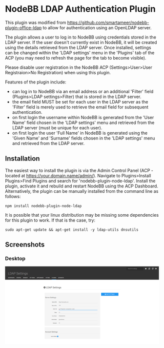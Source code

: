 # NodeBB LDAP Authentication Plugin

This plugin was modified from https://github.com/smartameer/nodebb-plugin-office-ldap to allow for authentication using an OpenLDAP server.

The plugin allows a user to log in to NodeBB using credentials stored in the LDAP server. If the user doesn't currently exist in NodeBB, it will be created using the details retrieved from the LDAP server. Once installed, settings can be changed within the 'LDAP settings' menu in the 'Plugins' tab of the ACP (you may need to refresh the page for the tab to become visible).

Please disable user registration in the NodeBB ACP (Settings>User>User Registraion>No Registration) when using this plugin.

Features of the plugin include:

* can log in to NodeBB via an email address or an additional 'Filter' field (Plugins>LDAP settings>Filter) that is stored in the LDAP server.
* the email field MUST be set for each user in the LDAP server as the 'Filter' field is merely used to retrieve the email field for subsequent authentication.
* on first login the username within NodeBB is generated from the 'User Name' field chosen in the 'LDAP settings' menu and retrieved from the LDAP server (must be unique for each user).
* on first login the user 'Full Name' in NodeBB is generated using the 'Given Name' and 'Surname' fields  chosen in the 'LDAP settings' menu and retrieved from the LDAP server.

## Installation
The easiest way to install the plugin is via the Admin Control Panel (ACP - located at https://your.domain.name/admin/). Navigate to Plugins>Install Plugins>Find Plugins and search for 'nodebb-plugin-node-ldap'. Install the plugin, activate it and rebuild and restart NodeBB using the ACP Dashboard. Alternatively, the plugin can be manually installed from the command line as follows:
```
npm install nodebb-plugin-node-ldap
```
It is possible that your linux distribution may be missing some dependencies for this plugin to work. If that is the case, try:
```
sudo apt-get update && apt-get install -y ldap-utils dnsutils
```
## Screenshots

### Desktop
![Desktop OfficeLDAP](screenshots/desktop.png?raw=true)
